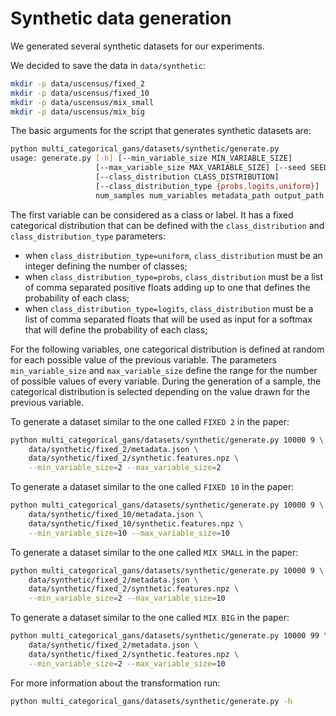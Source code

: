 # Synthetic data generation

We generated several synthetic datasets for our experiments.

We decided to save the data in `data/synthetic`:

```bash
mkdir -p data/uscensus/fixed_2
mkdir -p data/uscensus/fixed_10
mkdir -p data/uscensus/mix_small
mkdir -p data/uscensus/mix_big
```

The basic arguments for the script that generates synthetic datasets are:

```bash
python multi_categorical_gans/datasets/synthetic/generate.py
usage: generate.py [-h] [--min_variable_size MIN_VARIABLE_SIZE]
                   [--max_variable_size MAX_VARIABLE_SIZE] [--seed SEED]
                   [--class_distribution CLASS_DISTRIBUTION]
                   [--class_distribution_type {probs,logits,uniform}]
                   num_samples num_variables metadata_path output_path

```

The first variable can be considered as a class or label.
It has a fixed categorical distribution that can be defined with the `class_distribution` and `class_distribution_type` parameters:

- when `class_distribution_type=uniform`, `class_distribution` must be an integer defining the number of classes;
- when `class_distribution_type=probs`, `class_distribution` must be a list of comma separated positive floats
adding up to one that defines the probability of each class;
- when `class_distribution_type=logits`, `class_distribution` must be a list of comma separated floats
that will be used as input for a softmax that will define the probability of each class;


For the following variables, one categorical distribution is defined at random for each possible value of the previous variable.
The parameters `min_variable_size` and `max_variable_size` define the range for the number of possible values of every variable.
During the generation of a sample, the categorical distribution is selected depending on the value drawn for the previous variable.

To generate a dataset similar to the one called `FIXED 2` in the paper:

```bash
python multi_categorical_gans/datasets/synthetic/generate.py 10000 9 \
    data/synthetic/fixed_2/metadata.json \
    data/synthetic/fixed_2/synthetic.features.npz \
    --min_variable_size=2 --max_variable_size=2
```

To generate a dataset similar to the one called `FIXED 10` in the paper:

```bash
python multi_categorical_gans/datasets/synthetic/generate.py 10000 9 \
    data/synthetic/fixed_10/metadata.json \
    data/synthetic/fixed_10/synthetic.features.npz \
    --min_variable_size=10 --max_variable_size=10
```

To generate a dataset similar to the one called `MIX SMALL` in the paper:

```bash
python multi_categorical_gans/datasets/synthetic/generate.py 10000 9 \
    data/synthetic/fixed_2/metadata.json \
    data/synthetic/fixed_2/synthetic.features.npz \
    --min_variable_size=2 --max_variable_size=10
```

To generate a dataset similar to the one called `MIX BIG` in the paper:

```bash
python multi_categorical_gans/datasets/synthetic/generate.py 10000 99 \
    data/synthetic/fixed_2/metadata.json \
    data/synthetic/fixed_2/synthetic.features.npz \
    --min_variable_size=2 --max_variable_size=10
```

For more information about the transformation run:

```bash
python multi_categorical_gans/datasets/synthetic/generate.py -h
```